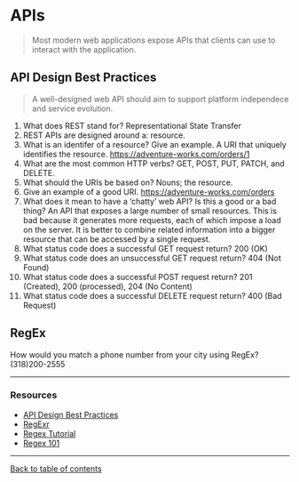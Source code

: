 # APIs
> Most modern web applications expose APIs that clients can use to interact with the application.

## API Design Best Practices
> A well-designed web API should aim to support platform independece and service evolution.

1. What does REST stand for?  Representational State Transfer
2. REST APIs are designed around a: resource.
3. What is an identifer of a resource? Give an example.  A URI that uniquely identifies the resource.  https://adventure-works.com/orders/1
4. What are the most common HTTP verbs?  GET, POST, PUT, PATCH, and DELETE.
5. What should the URIs be based on?  Nouns; the resource.
6. Give an example of a good URI.  https://adventure-works.com/orders
7. What does it mean to have a ‘chatty’ web API? Is this a good or a bad thing?  An API that exposes a large number of small resources.  This is bad because it generates more requests, each of which impose a load on the server.  It is better to combine related information into a bigger resource that can be accessed by a single request.
8. What status code does a successful GET request return?  200 (OK)
9. What status code does an unsuccessful GET request return?  404 (Not Found)
10. What status code does a successful POST request return?  201 (Created), 200 (processed), 204 (No Content)
11. What status code does a successful DELETE request return?  400 (Bad Request)

## RegEx

How would you match a phone number from your city using RegEx?  \(318\)200-2555

--- 

### Resources

- [API Design Best Practices](https://docs.microsoft.com/en-us/azure/architecture/best-practices/api-design)
- [RegExr](https://regexr.com/)
- [Regex Tutorial](https://medium.com/factory-mind/regex-tutorial-a-simple-cheatsheet-by-examples-649dc1c3f285)
- [Regex 101](https://regex101.com/)

---

[Back to table of contents](../README.md)